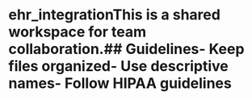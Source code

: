 # ehr_integrationThis is a shared workspace for team collaboration.## Guidelines- Keep files organized- Use descriptive names- Follow HIPAA guidelines
